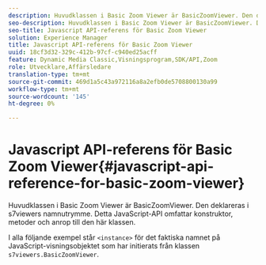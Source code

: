 ```yaml
---
description: Huvudklassen i Basic Zoom Viewer är BasicZoomViewer. Den deklareras i s7viewers namnutrymme. Detta JavaScript-API omfattar konstruktor, metoder och anrop till den här klassen.
seo-description: Huvudklassen i Basic Zoom Viewer är BasicZoomViewer. Den deklareras i s7viewers namnutrymme. Detta JavaScript-API omfattar konstruktor, metoder och anrop till den här klassen.
seo-title: Javascript API-referens för Basic Zoom Viewer
solution: Experience Manager
title: Javascript API-referens för Basic Zoom Viewer
uuid: 18cf3d32-329c-412b-97cf-c940ed25acff
feature: Dynamic Media Classic,Visningsprogram,SDK/API,Zoom
role: Utvecklare,Affärsledare
translation-type: tm+mt
source-git-commit: 469d1a5c43a972116a8a2efb0de5708800130a99
workflow-type: tm+mt
source-wordcount: '145'
ht-degree: 0%

---
```



# Javascript API-referens för Basic Zoom Viewer{#javascript-api-reference-for-basic-zoom-viewer}

Huvudklassen i Basic Zoom Viewer är BasicZoomViewer. Den deklareras i s7viewers namnutrymme. Detta JavaScript-API omfattar konstruktor, metoder och anrop till den här klassen.

I alla följande exempel står `<instance>` för det faktiska namnet på JavaScript-visningsobjektet som har initierats från klassen `s7viewers.BasicZoomViewer`.
